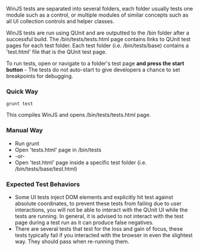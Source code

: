 WinJS tests are separated into several folders, each folder usually tests one module such as a control, or multiple modules of similar concepts such as all UI collection controls and helper classes.

WinJS tests are run using QUnit and are outputted to the /bin folder after a successful build. The /bin/tests/tests.html page contains links to QUnit test pages for each test folder. Each test folder (i.e. /bin/tests/base) contains a 'test.html' file that is the QUnit test page.

To run tests, open or navigate to a folder's test page **and press the start button** - The tests do not auto-start to give developers a chance to set breakpoints for debugging.

### Quick Way
```
grunt test
```
This compiles WinJS and opens /bin/tests/tests.html page.

### Manual Way
* Run grunt
* Open 'tests.html' page in /bin/tests
* -or-
* Open 'test.html' page inside a specific test folder (i.e. /bin/tests/base/test.html)

### Expected Test Behaviors
* Some UI tests inject DOM elements and explicitly hit test against absolute coordinates, to prevent these tests from failing due to user interactions, you will not be able to interact with the QUnit UI while the tests are running. In general, it is advised to not interact with the test page during a test run as it can produce false negatives.
* There are several tests that test for the loss and gain of focus, these tests typically fail if you interacted with the browser in even the slightest way. They should pass when re-running them.